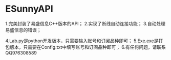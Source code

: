# ESunnyAPI
1.完美封装了易盛信息C++版本的API；
2.实现了断线自动连接功能；
3.自动处理易盛信息的错误；

4.Lab.py是python开发版本，只需要输入账号和订阅品种即可；
5.Exe.exe是打包版本，只需要在Config.txt中填写账号和订阅品种即可；
6.有任何问题，请联系QQ976308589
